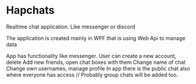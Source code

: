 # Hapchats
Realtime chat application. Like messenger or discord


The application is created mainly in WPF that is using Web Api to manage data

App has functionality like messenger.
User can create a new account, delete
Add new friends, open chat boxes with them
Change name of chat
Change own usernames, manage profile
In app there is the public chat also where everyone has access
// Probably group chats will be added too.

